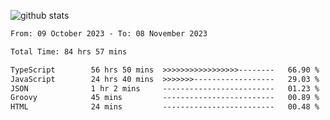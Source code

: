 
![github stats](https://github-readme-stats.vercel.app/api?username=realmahd1&show_icons=true&theme=codeSTACKr&hide_rank=true&count_private=true)

<!--START_SECTION:waka-->

```txt
From: 09 October 2023 - To: 08 November 2023

Total Time: 84 hrs 57 mins

TypeScript        56 hrs 50 mins  >>>>>>>>>>>>>>>>>--------   66.90 %
JavaScript        24 hrs 40 mins  >>>>>>>------------------   29.03 %
JSON              1 hr 2 mins     -------------------------   01.23 %
Groovy            45 mins         -------------------------   00.89 %
HTML              24 mins         -------------------------   00.48 %
```

<!--END_SECTION:waka-->
